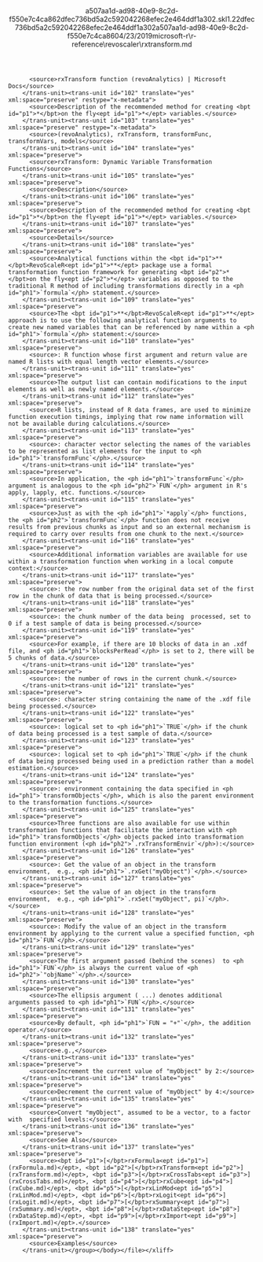 <?xml version="1.0"?><xliff version="1.2" xmlns="urn:oasis:names:tc:xliff:document:1.2" xmlns:xsi="http://www.w3.org/2001/XMLSchema-instance" xsi:schemaLocation="urn:oasis:names:tc:xliff:document:1.2 xliff-core-1.2-transitional.xsd"><file datatype="xml" original="rxtransform.md" source-language="en-US" target-language="en-US"><header><tool tool-id="mdxliff" tool-name="mdxliff" tool-version="1.0-1931010" tool-company="Microsoft" /><xliffext:skl_file_name xmlns:xliffext="urn:microsoft:content:schema:xliffextensions">a507aa1d-ad98-40e9-8c2d-f550e7c4ca862dfec736bd5a2c592042268efec2e464ddf1a302.skl</xliffext:skl_file_name><xliffext:version xmlns:xliffext="urn:microsoft:content:schema:xliffextensions">1.2</xliffext:version><xliffext:ms.openlocfilehash xmlns:xliffext="urn:microsoft:content:schema:xliffextensions">2dfec736bd5a2c592042268efec2e464ddf1a302</xliffext:ms.openlocfilehash><xliffext:ms.sourcegitcommit xmlns:xliffext="urn:microsoft:content:schema:xliffextensions">a507aa1d-ad98-40e9-8c2d-f550e7c4ca86</xliffext:ms.sourcegitcommit><xliffext:ms.lasthandoff xmlns:xliffext="urn:microsoft:content:schema:xliffextensions">04/23/2019</xliffext:ms.lasthandoff><xliffext:ms.openlocfilepath xmlns:xliffext="urn:microsoft:content:schema:xliffextensions">microsoft-r\r-reference\revoscaler\rxtransform.md</xliffext:ms.openlocfilepath></header><body><group id="content" extype="content"><trans-unit id="101" translate="yes" xml:space="preserve" restype="x-metadata">
          <source>rxTransform function (revoAnalytics) | Microsoft Docs</source>
        </trans-unit><trans-unit id="102" translate="yes" xml:space="preserve" restype="x-metadata">
          <source>Description of the recommended method for creating <bpt id="p1">*</bpt>on the fly<ept id="p1">*</ept> variables.</source>
        </trans-unit><trans-unit id="103" translate="yes" xml:space="preserve" restype="x-metadata">
          <source>(revoAnalytics), rxTransform, transformFunc, transformVars, models</source>
        </trans-unit><trans-unit id="104" translate="yes" xml:space="preserve">
          <source>rxTransform: Dynamic Variable Transformation Functions</source>
        </trans-unit><trans-unit id="105" translate="yes" xml:space="preserve">
          <source>Description</source>
        </trans-unit><trans-unit id="106" translate="yes" xml:space="preserve">
          <source>Description of the recommended method for creating <bpt id="p1">*</bpt>on the fly<ept id="p1">*</ept> variables.</source>
        </trans-unit><trans-unit id="107" translate="yes" xml:space="preserve">
          <source>Details</source>
        </trans-unit><trans-unit id="108" translate="yes" xml:space="preserve">
          <source>Analytical functions within the <bpt id="p1">**</bpt>RevoScaleR<ept id="p1">**</ept> package use a formal transformation function framework for generating <bpt id="p2">*</bpt>on the fly<ept id="p2">*</ept> variables as opposed to the traditional R method of including transformations directly in a <ph id="ph1">`formula`</ph> statement.</source>
        </trans-unit><trans-unit id="109" translate="yes" xml:space="preserve">
          <source>The <bpt id="p1">**</bpt>RevoScaleR<ept id="p1">**</ept> approach is to use the following analytical function arguments to create new named variables that can be referenced by name within a <ph id="ph1">`formula`</ph> statement:</source>
        </trans-unit><trans-unit id="110" translate="yes" xml:space="preserve">
          <source>: R function whose first argument and return value are named R lists with equal length vector elements.</source>
        </trans-unit><trans-unit id="111" translate="yes" xml:space="preserve">
          <source>The output list can contain modifications to the input elements as well as newly named elements.</source>
        </trans-unit><trans-unit id="112" translate="yes" xml:space="preserve">
          <source>R lists, instead of R data frames, are used to minimize function execution timings, implying that row name information will not be available during calculations.</source>
        </trans-unit><trans-unit id="113" translate="yes" xml:space="preserve">
          <source>: character vector selecting the names of the variables to be represented as list elements for the input to <ph id="ph1">`transformFunc`</ph>.</source>
        </trans-unit><trans-unit id="114" translate="yes" xml:space="preserve">
          <source>In application, the <ph id="ph1">`transformFunc`</ph> argument is analogous to the <ph id="ph2">`FUN`</ph> argument in R's apply, lapply, etc. functions.</source>
        </trans-unit><trans-unit id="115" translate="yes" xml:space="preserve">
          <source>Just as with the <ph id="ph1">`*apply`</ph> functions, the <ph id="ph2">`transformFunc`</ph> function does not receive results from previous chunks as input and so an external mechanism is required to carry over results from one chunk to the next.</source>
        </trans-unit><trans-unit id="116" translate="yes" xml:space="preserve">
          <source>Additional information variables are available for use within a transformation function when working in a local compute context:</source>
        </trans-unit><trans-unit id="117" translate="yes" xml:space="preserve">
          <source>: the row number from the original data set of the first row in the chunk of data that is being processed.</source>
        </trans-unit><trans-unit id="118" translate="yes" xml:space="preserve">
          <source>: the chunk number of the data being  processed, set to 0 if a test sample of data is being processed.</source>
        </trans-unit><trans-unit id="119" translate="yes" xml:space="preserve">
          <source>For example, if there are 10 blocks of data in an .xdf file, and <ph id="ph1">`blocksPerRead`</ph> is set to 2, there will be 5 chunks of data.</source>
        </trans-unit><trans-unit id="120" translate="yes" xml:space="preserve">
          <source>: the number of rows in the current chunk.</source>
        </trans-unit><trans-unit id="121" translate="yes" xml:space="preserve">
          <source>: character string containing the name of the .xdf file being processed.</source>
        </trans-unit><trans-unit id="122" translate="yes" xml:space="preserve">
          <source>: logical set to <ph id="ph1">`TRUE`</ph> if the chunk of data being processed is a test sample of data.</source>
        </trans-unit><trans-unit id="123" translate="yes" xml:space="preserve">
          <source>: logical set to <ph id="ph1">`TRUE`</ph> if the chunk of data being processed being used in a prediction rather than a model estimation.</source>
        </trans-unit><trans-unit id="124" translate="yes" xml:space="preserve">
          <source>: environment containing the data specified in <ph id="ph1">`transformObjects`</ph>, which is also the parent environment to the transformation functions.</source>
        </trans-unit><trans-unit id="125" translate="yes" xml:space="preserve">
          <source>Three functions are also available for use within transformation functions that facilitate the interaction with <ph id="ph1">`transformObjects`</ph> objects packed into transformation function environment (<ph id="ph2">`.rxTransformEnvir`</ph>):</source>
        </trans-unit><trans-unit id="126" translate="yes" xml:space="preserve">
          <source>: Get the value of an object in the transform environment,  e.g., <ph id="ph1">`.rxGet("myObject")`</ph>.</source>
        </trans-unit><trans-unit id="127" translate="yes" xml:space="preserve">
          <source>: Set the value of an object in the transform environment,  e.g., <ph id="ph1">`.rxSet("myObject", pi)`</ph>.</source>
        </trans-unit><trans-unit id="128" translate="yes" xml:space="preserve">
          <source>: Modify the value of an object in the transform environment by applying to the current value a specified function, <ph id="ph1">`FUN`</ph>.</source>
        </trans-unit><trans-unit id="129" translate="yes" xml:space="preserve">
          <source>The first argument passed (behind the scenes)  to <ph id="ph1">`FUN`</ph> is always the current value of <ph id="ph2">`"objName"`</ph>.</source>
        </trans-unit><trans-unit id="130" translate="yes" xml:space="preserve">
          <source>The ellipsis argument ( ...) denotes additional  arguments passed to <ph id="ph1">`FUN`</ph>.</source>
        </trans-unit><trans-unit id="131" translate="yes" xml:space="preserve">
          <source>By default, <ph id="ph1">`FUN = "+"`</ph>, the addition operator.</source>
        </trans-unit><trans-unit id="132" translate="yes" xml:space="preserve">
          <source>e.g.,</source>
        </trans-unit><trans-unit id="133" translate="yes" xml:space="preserve">
          <source>Increment the current value of "myObject" by 2:</source>
        </trans-unit><trans-unit id="134" translate="yes" xml:space="preserve">
          <source>Decrement the current value of "myObject" by 4:</source>
        </trans-unit><trans-unit id="135" translate="yes" xml:space="preserve">
          <source>Convert "myObject", assumed to be a vector, to a factor with  specified levels:</source>
        </trans-unit><trans-unit id="136" translate="yes" xml:space="preserve">
          <source>See Also</source>
        </trans-unit><trans-unit id="137" translate="yes" xml:space="preserve">
          <source><bpt id="p1">[</bpt>rxFormula<ept id="p1">](rxFormula.md)</ept>, <bpt id="p2">[</bpt>rxTransform<ept id="p2">](rxTransform.md)</ept>, <bpt id="p3">[</bpt>rxCrossTabs<ept id="p3">](rxCrossTabs.md)</ept>, <bpt id="p4">[</bpt>rxCube<ept id="p4">](rxCube.md)</ept>, <bpt id="p5">[</bpt>rxLinMod<ept id="p5">](rxLinMod.md)</ept>, <bpt id="p6">[</bpt>rxLogit<ept id="p6">](rxLogit.md)</ept>, <bpt id="p7">[</bpt>rxSummary<ept id="p7">](rxSummary.md)</ept>, <bpt id="p8">[</bpt>rxDataStep<ept id="p8">](rxDataStep.md)</ept>, <bpt id="p9">[</bpt>rxImport<ept id="p9">](rxImport.md)</ept>.</source>
        </trans-unit><trans-unit id="138" translate="yes" xml:space="preserve">
          <source>Examples</source>
        </trans-unit></group></body></file></xliff>